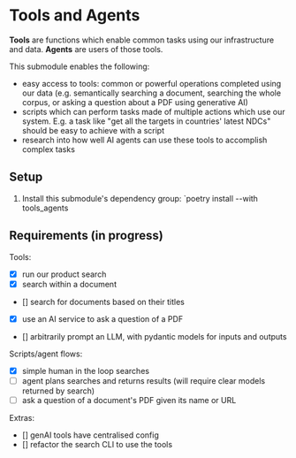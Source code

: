 # Tools and Agents

**Tools** are functions which enable common tasks using our infrastructure and data. **Agents** are users of those tools.

This submodule enables the following:

* easy access to tools: common or powerful operations completed using our data (e.g. semantically searching a document, searching the whole corpus, or asking a question about a PDF using generative AI)
* scripts which can perform tasks made of multiple actions which use our system. E.g. a task like "get all the targets in countries' latest NDCs" should be easy to achieve with a script
* research into how well AI agents can use these tools to accomplish complex tasks

## Setup

1. Install this submodule's dependency group: `poetry install --with tools_agents

## Requirements (in progress)

Tools:

* [x] run our product search
* [x] search within a document
* [] search for documents based on their titles

* [x] use an AI service to ask a question of a PDF
* [] arbitrarily prompt an LLM, with pydantic models for inputs and outputs


Scripts/agent flows:

* [x] simple human in the loop searches
* [ ] agent plans searches and returns results (will require clear models returned by search)
* [ ] ask a question of a document's PDF given its name or URL

Extras:

* [] genAI tools have centralised config
* [] refactor the search CLI to use the tools
